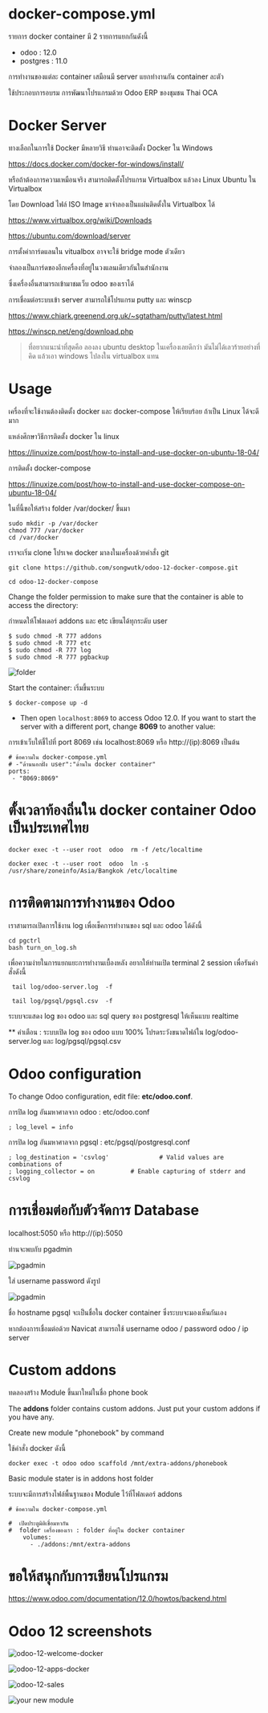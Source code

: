# docker-compose.yml

รายการ docker container มี 2 รายการแยกกันดังนี้

* odoo : 12.0
* postgres : 11.0

การทำงานของแต่ละ container เสมือนมี server แยกทำงานกัน container ละตัว

ใช้ประกอบการอบรม การพัฒนาโปรแกรมด้วย Odoo ERP ของชุมชน Thai OCA


# Docker Server

ทางเลือกในการใช้ Docker มีหลายวิธี ท่านอาจะติดตั้ง Docker ใน Windows 

https://docs.docker.com/docker-for-windows/install/

หรือถ้าต้องการความเหมือนจริง สามารถติดตั้งโปรแกรม Virtualbox แล้วลง Linux Ubuntu ใน Virtualbox 

โดย Download ไฟล์ ISO Image มาจำลองเป็นแผ่นติดตั้งใน Virtualbox ได้

https://www.virtualbox.org/wiki/Downloads

https://ubuntu.com/download/server


การตั้งค่าการ์ดแลนใน vitualbox อาจจะใช้ bridge mode ตัวเดียว 

จำลองเป็นการ์ดของอีกเครื่องที่อยู่ในวงแลนเดียวกันในสำนักงาน 

ซึ่งเครื่องอื่นสามารถเข้ามาชมเว็บ odoo ของเราได้



การเชื่อมต่อระบบเข้า server สามารถใช้โปรแกรม putty และ winscp

https://www.chiark.greenend.org.uk/~sgtatham/putty/latest.html

https://winscp.net/eng/download.php


>ที่อยากแนะนำที่สุดคือ ลองลง ubuntu desktop ในเครื่องเลยดีกว่า มันไม่ได้เลวร้ายอย่างที่คิด
>แล้วเอา windows ไปลงใน virtualbox แทน


# Usage

เครื่องที่จะใช้งานต้องติดตั้ง docker และ docker-compose ให้เรียบร้อย ถ้าเป็น Linux ได้จะดีมาก

แหล่งศึกษาวิธีการติดตั้ง docker ใน linux

https://linuxize.com/post/how-to-install-and-use-docker-on-ubuntu-18-04/

การติดตั้ง docker-compose

https://linuxize.com/post/how-to-install-and-use-docker-compose-on-ubuntu-18-04/

ในที่นี้ขอให้สร้าง folder /var/docker/ ขึ้นมา 

```
sudo mkdir -p /var/docker
chmod 777 /var/docker
cd /var/docker
```
เราจะเริ่ม clone โปรเจค docker มาลงในเครื่องด้วยคำสั่ง git

```
git clone https://github.com/songwutk/odoo-12-docker-compose.git

cd odoo-12-docker-compose
```

Change the folder permission to make sure that the container is able to access the directory:

กำหนดให้โฟลเดอร์ addons และ etc เขียนได้ทุกระดับ user
```
$ sudo chmod -R 777 addons
$ sudo chmod -R 777 etc
$ sudo chmod -R 777 log
$ sudo chmod -R 777 pgbackup
```
![folder](screenshots/folder.png)


Start the container:
เริ่มขึ้นระบบ
```
$ docker-compose up -d
```

* Then open `localhost:8069` to access Odoo 12.0. If you want to start the server with a different port, change **8069** to another value:

การเข้าเว็บให้ชี้ไปที่ port 8069 เช่น localhost:8069 หรือ http://(ip):8069 เป็นต้น
```
# ข้อความใน docker-compose.yml
# -"ด้านนอกฝั่ง user":"ด้านใน docker container"
ports:
 - "8069:8069"
```

# ตั้งเวลาท้องถิ่นใน docker container Odoo เป็นประเทศไทย
```
docker exec -t --user root  odoo  rm -f /etc/localtime

docker exec -t --user root  odoo  ln -s /usr/share/zoneinfo/Asia/Bangkok /etc/localtime
```

# การติดตามการทำงานของ Odoo

เราสามารถเปิดการใช้งาน log เพื่อเช็คการทำงานของ sql และ odoo ได้ดังนี้


```
cd pgctrl 
bash turn_on_log.sh

```

เพื่อความง่ายในการแยกแยะการทำงานเบื้องหลัง อยากให้ท่านเปิด terminal 2 session เพื่อรันคำสั่งดังนี้
 
```
 tail log/odoo-server.log  -f
```

```
 tail log/pgsql/pgsql.csv  -f
```

ระบบจะแสดง log ของ odoo และ sql query ของ postgresql ให้เห็นแบบ realtime

** คำเตือน : ระบบเปิด log ของ odoo แบบ 100% โปรดระวังขนาดไฟล์ใน log/odoo-server.log และ log/pgsql/pgsql.csv

# Odoo configuration

To change Odoo configuration, edit file: **etc/odoo.conf**.

การปิด log อันมหาศาลจาก odoo : etc/odoo.conf

```
; log_level = info

```

การปิด log อันมหาศาลจาก pgsql : etc/pgsql/postgresql.conf
```
; log_destination = 'csvlog'              # Valid values are combinations of
; logging_collector = on          # Enable capturing of stderr and csvlog
```
# การเชื่อมต่อกับตัวจัดการ Database
 
 localhost:5050 หรือ http://(ip):5050 
 
 ท่านจะพบกับ pgadmin 
 
![pgadmin](screenshots/pgadmin.png) 

ใส่ username password ดังรูป

![pgadmin](screenshots/pgadmin-config.png) 

ชื่อ hostname pgsql จะเป็นชื่อใน docker container ซึ่งระบบจะมองเห็นกันเอง 

หากต้องการเชื่อมต่อด้วย Navicat สามารถใช้ username odoo / password odoo / ip server


# Custom addons

ทดลองสร้าง Module ขึ้นมาใหม่ในชื่อ phone book 

The **addons** folder contains custom addons. Just put your custom addons if you have any.

Create new module "phonebook" by command

ใช้คำสั่ง docker ดังนี้

```
docker exec -t odoo odoo scaffold /mnt/extra-addons/phonebook
```

Basic module stater is in addons host folder

ระบบจะมีการสร้างไฟล์พื้นฐานของ Module ไว้ที่โฟลเดอร์ addons

```
# ข้อความใน docker-compose.yml

#  เปิดประตูมิติเชื่อมหากัน
#  folder เครื่องของเรา : folder ที่อยู่ใน docker container
    volumes:
      - ./addons:/mnt/extra-addons
```

# ขอให้สนุกกับการเขียนโปรแกรม


https://www.odoo.com/documentation/12.0/howtos/backend.html


# Odoo 12 screenshots

![odoo-12-welcome-docker](screenshots/odoo-12-welcome-screenshot.png)

![odoo-12-apps-docker](screenshots/odoo-12-apps-screenshot.png)

![odoo-12-sales](screenshots/odoo-12-sales-screen.png)

![your new module ](screenshots/phonebook.png)
